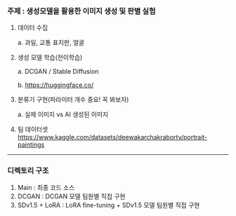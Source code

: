 ### 주제 : 생성모델을 활용한 이미지 생성 및 판별 실험

1. 데이터 수집
       
    a. 과일, 교통 표지판, 얼굴
2.  생성 모델 학습(전이학습)
   
    a. DCGAN / Stable Diffusion
    
    b. https://huggingface.co/
  
4. 분류기 구현(파라미터 개수 중요! 꼭 봐보자)

   a. 실제 이미지 vs AI 생성된 이미지

5. 팀 데이터셋
   https://www.kaggle.com/datasets/deewakarchakraborty/portrait-paintings

------
### 디렉토리 구조
1. Main : 최종 코드 소스
2. DCGAN : DCGAN 모델 팀원별 직접 구현
3. SDv1.5 + LoRA : LoRA fine-tuning + SDv1.5 모델 팀원별 직접 구현
